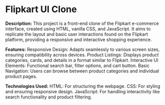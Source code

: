 # Flipkart UI Clone
**Description:**
This project is a front-end clone of the Flipkart e-commerce interface, created using HTML, vanilla CSS, and JavaScript. It aims to replicate the layout and basic user interactions found on the Flipkart platform, providing a responsive and interactive shopping experience.

**Features:**
Responsive Design: Adapts seamlessly to various screen sizes, ensuring compatibility across devices.
Product Listings: Displays product categories, cards, and details in a format similar to Flipkart.
Interactive UI Elements: Functional search bar, filter options, and cart button.
Basic Navigation: Users can browse between product categories and individual product pages.

**Technologies Used:**
HTML: For structuring the webpage.
CSS: For styling and ensuring responsive design.
JavaScript: For handling interactivity like search functionality and product filtering.
